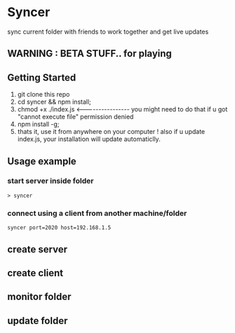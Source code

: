 # Syncer

sync current folder with friends to work together and get live updates

## WARNING : BETA STUFF.. for playing

## Getting Started

1. git clone this repo
2. cd syncer && npm install;
3. chmod +x ./index.js <---------------- you might need to do that if u got "cannot execute file" permission denied
4. npm install -g;
5. thats it, use it from anywhere on your computer ! also if u update index.js, your installation will update automaticlly.

## Usage example

### start server inside folder

```
> syncer
```

### connect using a client from another machine/folder

```
syncer port=2020 host=192.168.1.5
```

## create server


## create client


## monitor folder


## update folder